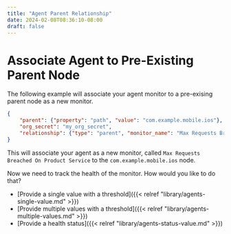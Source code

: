 ```yaml
---
title: "Agent Parent Relationship"
date: 2024-02-08T08:36:10-08:00
draft: false
---
```


# Associate Agent to Pre-Existing Parent Node

The following example will associate your agent monitor to a pre-exising parent node as a new monitor.

```json
{
    "parent": {"property": "path", "value": "com.example.mobile.ios"},
    "org_secret": "my_org_secret",
    "relationship": {"type": "parent", "monitor_name": "Max Requests Breached on Product Service"}
}
```

This will associate your agent as a new monitor, called `Max Requests Breached On Product Service` to the `com.example.mobile.ios` node.

Now we need to track the health of the monitor. How would you like to do that?

- [Provide a single value with a threshold]({{< relref "library/agents-single-value.md" >}})
- [Provide multiple values with a threshold]({{< relref "library/agents-multiple-values.md" >}})
- [Provide a health status]({{< relref "library/agents-status-value.md" >}})
